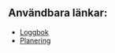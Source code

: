## Användbara länkar:
* [Loggbok](https://github.com/elloot/prg2-solo-adventure/wiki/Loggbok)
* [Planering](https://github.com/elloot/prg2-solo-adventure/projects/1)
